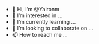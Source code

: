 - 👋 Hi, I’m @Yaironm
- 👀 I’m interested in ...
- 🌱 I’m currently learning ...
- 💞️ I’m looking to collaborate on ...
- 📫 How to reach me ...

<!---
Yaironm/Yaironm is a ✨ special ✨ repository because its `README.md` (this file) appears on your GitHub profile.
You can click the Preview link to take a look at your changes.
--->
